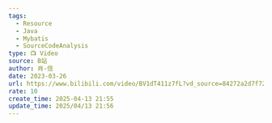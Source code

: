 ```yaml
---
tags:
  - Resource
  - Java
  - Mybatis
  - SourceCodeAnalysis
type: 📺 Video
source: B站
author: 肖-信
date: 2023-03-26
url: https://www.bilibili.com/video/BV1dT411z7fL?vd_source=84272a2d7f72158b38778819be5bc6ad
rate: 10
create_time: 2025-04-13 21:55
update_time: 2025/04/13 21:56
---
```

